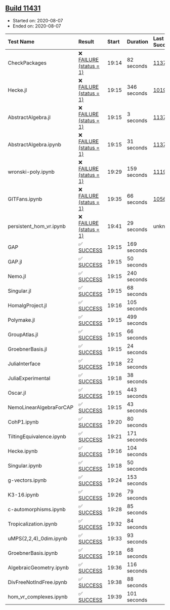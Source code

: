 ## [Build 11431](https://oscarci.mathematik.uni-kl.de/job/oscar/11431/)

* Started on: 2020-08-07
* Ended on: 2020-08-07

| Test Name    | Result | Start | Duration | Last Success | First Failure |
|:-------------|:-------|:------|:---------|:-------------|:--------------|
| CheckPackages | ❌ [FAILURE (status = 1)](https://oscarci.mathematik.uni-kl.de/job/oscar/11431/artifact/logs/build-11431/CheckPackages.log) | 19:14 | 82 seconds | [11376](https://oscarci.mathematik.uni-kl.de/job/oscar/11376/) | [11377](https://oscarci.mathematik.uni-kl.de/job/oscar/11377/) |
| Hecke.jl | ❌ [FAILURE (status = 1)](https://oscarci.mathematik.uni-kl.de/job/oscar/11431/artifact/logs/build-11431/Hecke.jl.log) | 19:15 | 346 seconds | [10197](https://oscarci.mathematik.uni-kl.de/job/oscar/10197/) | [10198](https://oscarci.mathematik.uni-kl.de/job/oscar/10198/) |
| AbstractAlgebra.jl | ❌ [FAILURE (status = 1)](https://oscarci.mathematik.uni-kl.de/job/oscar/11431/artifact/logs/build-11431/AbstractAlgebra.jl.log) | 19:15 | 3 seconds | [11376](https://oscarci.mathematik.uni-kl.de/job/oscar/11376/) | [11377](https://oscarci.mathematik.uni-kl.de/job/oscar/11377/) |
| AbstractAlgebra.ipynb | ❌ [FAILURE (status = 1)](https://oscarci.mathematik.uni-kl.de/job/oscar/11431/artifact/logs/build-11431/AbstractAlgebra.ipynb.log) | 19:15 | 31 seconds | [11376](https://oscarci.mathematik.uni-kl.de/job/oscar/11376/) | [11377](https://oscarci.mathematik.uni-kl.de/job/oscar/11377/) |
| wronski-poly.ipynb | ❌ [FAILURE (status = 1)](https://oscarci.mathematik.uni-kl.de/job/oscar/11431/artifact/logs/build-11431/wronski-poly.ipynb.log) | 19:29 | 159 seconds | [11192](https://oscarci.mathematik.uni-kl.de/job/oscar/11192/) | [11193](https://oscarci.mathematik.uni-kl.de/job/oscar/11193/) |
| GITFans.ipynb | ❌ [FAILURE (status = 1)](https://oscarci.mathematik.uni-kl.de/job/oscar/11431/artifact/logs/build-11431/GITFans.ipynb.log) | 19:35 | 66 seconds | [10566](https://oscarci.mathematik.uni-kl.de/job/oscar/10566/) | [10567](https://oscarci.mathematik.uni-kl.de/job/oscar/10567/) |
| persistent_hom_vr.ipynb | ❌ [FAILURE (status = 1)](https://oscarci.mathematik.uni-kl.de/job/oscar/11431/artifact/logs/build-11431/persistent_hom_vr.ipynb.log) | 19:41 | 29 seconds | unknown | unknown |
| GAP | ✅ [SUCCESS](https://oscarci.mathematik.uni-kl.de/job/oscar/11431/artifact/logs/build-11431/GAP.log) | 19:15 | 169 seconds |  |  |
| GAP.jl | ✅ [SUCCESS](https://oscarci.mathematik.uni-kl.de/job/oscar/11431/artifact/logs/build-11431/GAP.jl.log) | 19:15 | 50 seconds |  |  |
| Nemo.jl | ✅ [SUCCESS](https://oscarci.mathematik.uni-kl.de/job/oscar/11431/artifact/logs/build-11431/Nemo.jl.log) | 19:15 | 240 seconds |  |  |
| Singular.jl | ✅ [SUCCESS](https://oscarci.mathematik.uni-kl.de/job/oscar/11431/artifact/logs/build-11431/Singular.jl.log) | 19:15 | 68 seconds |  |  |
| HomalgProject.jl | ✅ [SUCCESS](https://oscarci.mathematik.uni-kl.de/job/oscar/11431/artifact/logs/build-11431/HomalgProject.jl.log) | 19:16 | 105 seconds |  |  |
| Polymake.jl | ✅ [SUCCESS](https://oscarci.mathematik.uni-kl.de/job/oscar/11431/artifact/logs/build-11431/Polymake.jl.log) | 19:15 | 499 seconds |  |  |
| GroupAtlas.jl | ✅ [SUCCESS](https://oscarci.mathematik.uni-kl.de/job/oscar/11431/artifact/logs/build-11431/GroupAtlas.jl.log) | 19:15 | 66 seconds |  |  |
| GroebnerBasis.jl | ✅ [SUCCESS](https://oscarci.mathematik.uni-kl.de/job/oscar/11431/artifact/logs/build-11431/GroebnerBasis.jl.log) | 19:15 | 24 seconds |  |  |
| JuliaInterface | ✅ [SUCCESS](https://oscarci.mathematik.uni-kl.de/job/oscar/11431/artifact/logs/build-11431/JuliaInterface.log) | 19:18 | 22 seconds |  |  |
| JuliaExperimental | ✅ [SUCCESS](https://oscarci.mathematik.uni-kl.de/job/oscar/11431/artifact/logs/build-11431/JuliaExperimental.log) | 19:18 | 38 seconds |  |  |
| Oscar.jl | ✅ [SUCCESS](https://oscarci.mathematik.uni-kl.de/job/oscar/11431/artifact/logs/build-11431/Oscar.jl.log) | 19:15 | 443 seconds |  |  |
| NemoLinearAlgebraForCAP | ✅ [SUCCESS](https://oscarci.mathematik.uni-kl.de/job/oscar/11431/artifact/logs/build-11431/NemoLinearAlgebraForCAP.log) | 19:15 | 43 seconds |  |  |
| CohP1.ipynb | ✅ [SUCCESS](https://oscarci.mathematik.uni-kl.de/job/oscar/11431/artifact/logs/build-11431/CohP1.ipynb.log) | 19:20 | 80 seconds |  |  |
| TiltingEquivalence.ipynb | ✅ [SUCCESS](https://oscarci.mathematik.uni-kl.de/job/oscar/11431/artifact/logs/build-11431/TiltingEquivalence.ipynb.log) | 19:21 | 171 seconds |  |  |
| Hecke.ipynb | ✅ [SUCCESS](https://oscarci.mathematik.uni-kl.de/job/oscar/11431/artifact/logs/build-11431/Hecke.ipynb.log) | 19:16 | 104 seconds |  |  |
| Singular.ipynb | ✅ [SUCCESS](https://oscarci.mathematik.uni-kl.de/job/oscar/11431/artifact/logs/build-11431/Singular.ipynb.log) | 19:18 | 50 seconds |  |  |
| g-vectors.ipynb | ✅ [SUCCESS](https://oscarci.mathematik.uni-kl.de/job/oscar/11431/artifact/logs/build-11431/g-vectors.ipynb.log) | 19:24 | 153 seconds |  |  |
| K3-16.ipynb | ✅ [SUCCESS](https://oscarci.mathematik.uni-kl.de/job/oscar/11431/artifact/logs/build-11431/K3-16.ipynb.log) | 19:26 | 79 seconds |  |  |
| c-automorphisms.ipynb | ✅ [SUCCESS](https://oscarci.mathematik.uni-kl.de/job/oscar/11431/artifact/logs/build-11431/c-automorphisms.ipynb.log) | 19:28 | 85 seconds |  |  |
| Tropicalization.ipynb | ✅ [SUCCESS](https://oscarci.mathematik.uni-kl.de/job/oscar/11431/artifact/logs/build-11431/Tropicalization.ipynb.log) | 19:32 | 84 seconds |  |  |
| uMPS(2,2,4)_0dim.ipynb | ✅ [SUCCESS](https://oscarci.mathematik.uni-kl.de/job/oscar/11431/artifact/logs/build-11431/uMPS-2-2-4-_0dim.ipynb.log) | 19:33 | 93 seconds |  |  |
| GroebnerBasis.ipynb | ✅ [SUCCESS](https://oscarci.mathematik.uni-kl.de/job/oscar/11431/artifact/logs/build-11431/GroebnerBasis.ipynb.log) | 19:18 | 68 seconds |  |  |
| AlgebraicGeometry.ipynb | ✅ [SUCCESS](https://oscarci.mathematik.uni-kl.de/job/oscar/11431/artifact/logs/build-11431/AlgebraicGeometry.ipynb.log) | 19:36 | 116 seconds |  |  |
| DivFreeNotIndFree.ipynb | ✅ [SUCCESS](https://oscarci.mathematik.uni-kl.de/job/oscar/11431/artifact/logs/build-11431/DivFreeNotIndFree.ipynb.log) | 19:38 | 88 seconds |  |  |
| hom_vr_complexes.ipynb | ✅ [SUCCESS](https://oscarci.mathematik.uni-kl.de/job/oscar/11431/artifact/logs/build-11431/hom_vr_complexes.ipynb.log) | 19:39 | 101 seconds |  |  |

